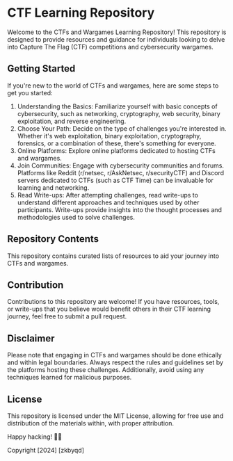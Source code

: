 # CTF Learning Repository
Welcome to the CTFs and Wargames Learning Repository! This repository is designed to provide resources and guidance for individuals looking to delve into Capture The Flag (CTF) competitions and cybersecurity wargames.

## Getting Started
If you're new to the world of CTFs and wargames, here are some steps to get you started:

1. Understanding the Basics: Familiarize yourself with basic concepts of cybersecurity, such as networking, cryptography, web security, binary exploitation, and reverse engineering.
2. Choose Your Path: Decide on the type of challenges you're interested in. Whether it's web exploitation, binary exploitation, cryptography, forensics, or a combination of these, there's something for everyone.
3. Online Platforms: Explore online platforms dedicated to hosting CTFs and wargames.
4. Join Communities: Engage with cybersecurity communities and forums. Platforms like Reddit (r/netsec, r/AskNetsec, r/securityCTF) and Discord servers dedicated to CTFs (such as CTF Time) can be invaluable for learning and networking.
5. Read Write-ups: After attempting challenges, read write-ups to understand different approaches and techniques used by other participants. Write-ups provide insights into the thought processes and methodologies used to solve challenges.

## Repository Contents
This repository contains curated lists of resources to aid your journey into CTFs and wargames.

## Contribution
Contributions to this repository are welcome! If you have resources, tools, or write-ups that you believe would benefit others in their CTF learning journey, feel free to submit a pull request.

## Disclaimer
Please note that engaging in CTFs and wargames should be done ethically and within legal boundaries. Always respect the rules and guidelines set by the platforms hosting these challenges. Additionally, avoid using any techniques learned for malicious purposes.

## License
This repository is licensed under the MIT License, allowing for free use and distribution of the materials within, with proper attribution.

Happy hacking! 🚀✨

Copyright [2024] [zkbyqd]
